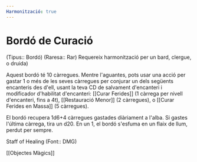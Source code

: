 ```yaml
---
Harmonització: true
---
```

# Bordó de Curació

(Tipus:: Bordó) (Raresa:: Rar) 
Requereix harmonització per un bard, clergue, o druida)

Aquest bordó té 10 càrregues. Mentre l'aguantes, pots usar una acció per gastar 1 o més de les seves càrregues per conjurar un dels següents encanteris des d'ell, usant la teva CD de salvament d'encanteri i modificador d'habilitat d'encanteri: [[Curar Ferides]] (1 càrrega per nivell d'encanteri, fins a 4t), [[Restauració Menor]] (2 càrregues), o [[Curar Ferides en Massa]] (5 càrregues).

El bordó recupera 1d6+4 càrregues gastades diàriament a l'alba. Si gastes l'última càrrega, tira un d20. En un 1, el bordó s'esfuma en un flaix de llum, perdut per sempre.

Staff of Healing (Font:: DMG)

[[Objectes Màgics]]